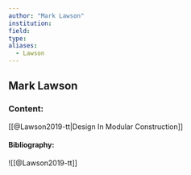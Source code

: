 ```yaml
---
author: "Mark Lawson"
institution:
field:
type:
aliases:
  - Lawson
---
```


## Mark Lawson

### Content:
[[@Lawson2019-tt|Design In Modular Construction]]

#### Bibliography:

![[@Lawson2019-tt]]